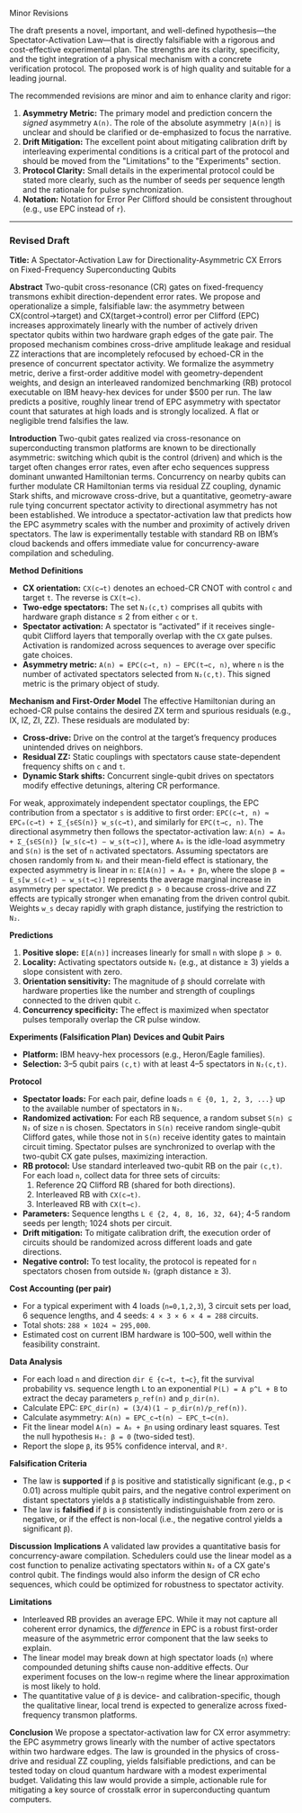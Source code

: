 Minor Revisions

The draft presents a novel, important, and well-defined hypothesis—the Spectator-Activation Law—that is directly falsifiable with a rigorous and cost-effective experimental plan. The strengths are its clarity, specificity, and the tight integration of a physical mechanism with a concrete verification protocol. The proposed work is of high quality and suitable for a leading journal.

The recommended revisions are minor and aim to enhance clarity and rigor:
1.  **Asymmetry Metric:** The primary model and prediction concern the *signed* asymmetry `A(n)`. The role of the absolute asymmetry `|A(n)|` is unclear and should be clarified or de-emphasized to focus the narrative.
2.  **Drift Mitigation:** The excellent point about mitigating calibration drift by interleaving experimental conditions is a critical part of the protocol and should be moved from the "Limitations" to the "Experiments" section.
3.  **Protocol Clarity:** Small details in the experimental protocol could be stated more clearly, such as the number of seeds per sequence length and the rationale for pulse synchronization.
4.  **Notation:** Notation for Error Per Clifford should be consistent throughout (e.g., use EPC instead of `r`).

---

### Revised Draft

**Title:** A Spectator-Activation Law for Directionality-Asymmetric CX Errors on Fixed-Frequency Superconducting Qubits

**Abstract**
Two-qubit cross-resonance (CR) gates on fixed-frequency transmons exhibit direction-dependent error rates. We propose and operationalize a simple, falsifiable law: the asymmetry between CX(control→target) and CX(target→control) error per Clifford (EPC) increases approximately linearly with the number of actively driven spectator qubits within two hardware graph edges of the gate pair. The proposed mechanism combines cross-drive amplitude leakage and residual ZZ interactions that are incompletely refocused by echoed-CR in the presence of concurrent spectator activity. We formalize the asymmetry metric, derive a first-order additive model with geometry-dependent weights, and design an interleaved randomized benchmarking (RB) protocol executable on IBM heavy-hex devices for under $500 per run. The law predicts a positive, roughly linear trend of EPC asymmetry with spectator count that saturates at high loads and is strongly localized. A flat or negligible trend falsifies the law.

**Introduction**
Two-qubit gates realized via cross-resonance on superconducting transmon platforms are known to be directionally asymmetric: switching which qubit is the control (driven) and which is the target often changes error rates, even after echo sequences suppress dominant unwanted Hamiltonian terms. Concurrency on nearby qubits can further modulate CR Hamiltonian terms via residual ZZ coupling, dynamic Stark shifts, and microwave cross-drive, but a quantitative, geometry-aware rule tying concurrent spectator activity to directional asymmetry has not been established. We introduce a spectator-activation law that predicts how the EPC asymmetry scales with the number and proximity of actively driven spectators. The law is experimentally testable with standard RB on IBM’s cloud backends and offers immediate value for concurrency-aware compilation and scheduling.

**Method**
**Definitions**
-   **CX orientation:** `CX(c→t)` denotes an echoed-CR CNOT with control `c` and target `t`. The reverse is `CX(t→c)`.
-   **Two-edge spectators:** The set `N₂(c,t)` comprises all qubits with hardware graph distance ≤ 2 from either `c` or `t`.
-   **Spectator activation:** A spectator is “activated” if it receives single-qubit Clifford layers that temporally overlap with the `CX` gate pulses. Activation is randomized across sequences to average over specific gate choices.
-   **Asymmetry metric:** `A(n) = EPC(c→t, n) − EPC(t→c, n)`, where `n` is the number of activated spectators selected from `N₂(c,t)`. This signed metric is the primary object of study.

**Mechanism and First-Order Model**
The effective Hamiltonian during an echoed-CR pulse contains the desired ZX term and spurious residuals (e.g., IX, IZ, ZI, ZZ). These residuals are modulated by:
-   **Cross-drive:** Drive on the control at the target’s frequency produces unintended drives on neighbors.
-   **Residual ZZ:** Static couplings with spectators cause state-dependent frequency shifts on `c` and `t`.
-   **Dynamic Stark shifts:** Concurrent single-qubit drives on spectators modify effective detunings, altering CR performance.

For weak, approximately independent spectator couplings, the EPC contribution from a spectator `s` is additive to first order:
`EPC(c→t, n) ≈ EPC₀(c→t) + Σ_{s∈S(n)} w_s(c→t)`,
and similarly for `EPC(t→c, n)`. The directional asymmetry then follows the spectator-activation law:
`A(n) = A₀ + Σ_{s∈S(n)} [w_s(c→t) − w_s(t→c)]`,
where `A₀` is the idle-load asymmetry and `S(n)` is the set of `n` activated spectators. Assuming spectators are chosen randomly from `N₂` and their mean-field effect is stationary, the expected asymmetry is linear in `n`:
`E[A(n)] ≈ A₀ + βn`, where the slope `β = E_s[w_s(c→t) − w_s(t→c)]` represents the average marginal increase in asymmetry per spectator. We predict `β > 0` because cross-drive and ZZ effects are typically stronger when emanating from the driven control qubit. Weights `w_s` decay rapidly with graph distance, justifying the restriction to `N₂`.

**Predictions**
1.  **Positive slope:** `E[A(n)]` increases linearly for small `n` with slope `β > 0`.
2.  **Locality:** Activating spectators outside `N₂` (e.g., at distance ≥ 3) yields a slope consistent with zero.
3.  **Orientation sensitivity:** The magnitude of `β` should correlate with hardware properties like the number and strength of couplings connected to the driven qubit `c`.
4.  **Concurrency specificity:** The effect is maximized when spectator pulses temporally overlap the CR pulse window.

**Experiments (Falsification Plan)**
**Devices and Qubit Pairs**
-   **Platform:** IBM heavy-hex processors (e.g., Heron/Eagle families).
-   **Selection:** 3–5 qubit pairs `(c,t)` with at least 4–5 spectators in `N₂(c,t)`.

**Protocol**
-   **Spectator loads:** For each pair, define loads `n ∈ {0, 1, 2, 3, ...}` up to the available number of spectators in `N₂`.
-   **Randomized activation:** For each RB sequence, a random subset `S(n) ⊆ N₂` of size `n` is chosen. Spectators in `S(n)` receive random single-qubit Clifford gates, while those not in `S(n)` receive identity gates to maintain circuit timing. Spectator pulses are synchronized to overlap with the two-qubit CX gate pulses, maximizing interaction.
-   **RB protocol:** Use standard interleaved two-qubit RB on the pair `(c,t)`. For each load `n`, collect data for three sets of circuits:
    1.  Reference 2Q Clifford RB (shared for both directions).
    2.  Interleaved RB with `CX(c→t)`.
    3.  Interleaved RB with `CX(t→c)`.
-   **Parameters:** Sequence lengths `L ∈ {2, 4, 8, 16, 32, 64}`; 4-5 random seeds per length; 1024 shots per circuit.
-   **Drift mitigation:** To mitigate calibration drift, the execution order of circuits should be randomized across different loads and gate directions.
-   **Negative control:** To test locality, the protocol is repeated for `n` spectators chosen from outside `N₂` (graph distance ≥ 3).

**Cost Accounting (per pair)**
-   For a typical experiment with 4 loads (`n=0,1,2,3`), 3 circuit sets per load, 6 sequence lengths, and 4 seeds: `4 × 3 × 6 × 4 = 288` circuits.
-   Total shots: `288 × 1024 ≈ 295,000`.
-   Estimated cost on current IBM hardware is $100–$500, well within the feasibility constraint.

**Data Analysis**
-   For each load `n` and direction `dir ∈ {c→t, t→c}`, fit the survival probability vs. sequence length `L` to an exponential `P(L) = A p^L + B` to extract the decay parameters `p_ref(n)` and `p_dir(n)`.
-   Calculate EPC: `EPC_dir(n) = (3/4)(1 − p_dir(n)/p_ref(n))`.
-   Calculate asymmetry: `A(n) = EPC_c→t(n) − EPC_t→c(n)`.
-   Fit the linear model `A(n) = A₀ + βn` using ordinary least squares. Test the null hypothesis `H₀: β = 0` (two-sided test).
-   Report the slope `β`, its 95% confidence interval, and `R²`.

**Falsification Criteria**
-   The law is **supported** if `β` is positive and statistically significant (e.g., p < 0.01) across multiple qubit pairs, and the negative control experiment on distant spectators yields a `β` statistically indistinguishable from zero.
-   The law is **falsified** if `β` is consistently indistinguishable from zero or is negative, or if the effect is non-local (i.e., the negative control yields a significant `β`).

**Discussion**
**Implications**
A validated law provides a quantitative basis for concurrency-aware compilation. Schedulers could use the linear model as a cost function to penalize activating spectators within `N₂` of a CX gate's control qubit. The findings would also inform the design of CR echo sequences, which could be optimized for robustness to spectator activity.

**Limitations**
-   Interleaved RB provides an average EPC. While it may not capture all coherent error dynamics, the *difference* in EPC is a robust first-order measure of the asymmetric error component that the law seeks to explain.
-   The linear model may break down at high spectator loads (`n`) where compounded detuning shifts cause non-additive effects. Our experiment focuses on the low-`n` regime where the linear approximation is most likely to hold.
-   The quantitative value of `β` is device- and calibration-specific, though the qualitative linear, local trend is expected to generalize across fixed-frequency transmon platforms.

**Conclusion**
We propose a spectator-activation law for CX error asymmetry: the EPC asymmetry grows linearly with the number of active spectators within two hardware edges. The law is grounded in the physics of cross-drive and residual ZZ coupling, yields falsifiable predictions, and can be tested today on cloud quantum hardware with a modest experimental budget. Validating this law would provide a simple, actionable rule for mitigating a key source of crosstalk error in superconducting quantum computers.
